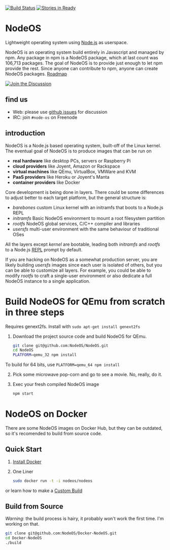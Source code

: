 [![Build Status](https://travis-ci.org/NodeOS/NodeOS.svg?branch=master)](https://travis-ci.org/NodeOS/NodeOS)
[![Stories in Ready](https://badge.waffle.io/NodeOS/NodeOS.png?label=ready&title=Ready)](https://waffle.io/NodeOS/NodeOS)
# NodeOS

Lightweight operating system using [Node.js](http://nodejs.org) as userspace.

NodeOS is an operating system build entirely in Javascript and managed by npm. Any package in npm is a NodeOS package, which at last count was 106,713 packages. The goal of NodeOS is to provide just enough to let npm provide the rest. Since anyone can contribute to npm, anyone can create NodeOS packages.
[Roadmap](https://github.com/NodeOS/NodeOS/issues/37)

[![Join the Discussion](http://i.imgur.com/hUjSLXt.png)](https://github.com/NodeOS/NodeOS/issues)

## find us

- Web: please use [github issues](https://github.com/NodeOS/NodeOS/issues) for discussion
- IRC: join `#node-os` on Freenode

## introduction

NodeOS is a Node.js based operating system, built-off of the Linux kernel.
The eventual goal of NodeOS is to produce images that can be run on

- **real hardware** like desktop PCs, servers or Raspberry Pi
- **cloud providers** like Joyent, Amazon or Rackspace
- **virtual machines** like QEmu, VirtualBox, VMWare and KVM
- **PaaS providers** like Heroku or Joyent's Manta
- **container providers** like Docker

Core development is being done in layers. There could be some differences to
adjust better to each target platform, but the general structure is:

- *barebones* custom Linux kernel with an initramfs that boots to a Node.js REPL
- *initramfs* Basic NodeOS environment to mount a root filesystem partition
- *rootfs*    NodeOS global services, C/C++ compiler and libraries
- *usersfs*   multi-user environment with the same behaviour of traditional OSes

All the layers except *kernel* are bootable, leading both *initramfs* and
*rootfs* to a Node.js [REPL](http://nodejs.org/api/repl.html) prompt by default.

If you are hacking on NodeOS as a somewhat production server, you are likely
building *usersfs* images since each user is isolated of others, but you can be
able to customize all layers. For example, you could be able to modify *rootfs*
to craft a single-user environment or also dedicate a full NodeOS instance to a
single application.


# Build NodeOS for QEmu from scratch in three steps

Requires genext2fs. Install with `sudo apt-get install genext2fs`

1. Download the project source code and build NodeOS for QEmu.

    ```bash
    git clone git@github.com:NodeOS/NodeOS.git
    cd NodeOS
    PLATFORM=qemu_32 npm install
    ```
To build for 64 bits, use `PLATFORM=qemu_64 npm install`

2. Pick some microwave pop-corn and go to see a movie. No, really, do it.
3. Exec your fresh compiled NodeOS image

    ```bash
    npm start
    ```

# NodeOS on Docker

There are some NodeOS images on Docker Hub, but they can be outdated, so it's
recomended to build from source code.

## Quick Start

1. [Install Docker](http://docs.docker.io/en/latest/installation/)
2. One Liner

    ```bash
    sudo docker run -t -i nodeos/nodeos
    ```

or learn how to make a [Custom Build](http://node-os.com/blog/get-involved/)

## Build from Source

*Warning*: the build process is hairy, it probably won't work the first time.
I'm working on that.

```bash
git clone git@github.com:NodeOS/Docker-NodeOS.git
cd Docker-NodeOS
./build
```
